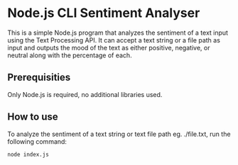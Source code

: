 # Node.js CLI Sentiment Analyser

This is a simple Node.js program that analyzes the sentiment of a text input using the Text Processing API. It can accept a text string or a file path as input and outputs the mood of the text as either positive, negative, or neutral along with the percentage of each.

## Prerequisities

Only Node.js is required, no additional libraries used.

## How to use

To analyze the sentiment of a text string or text file path eg. ./file.txt, run the following command:

```bash
node index.js
```
